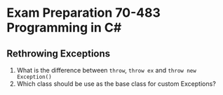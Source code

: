 # Exam Preparation 70-483 Programming in C#

## Rethrowing Exceptions

1. What is the difference between `throw`, `throw ex` and `throw new Exception()`
1. Which class should be use as the base class for custom Exceptions?
